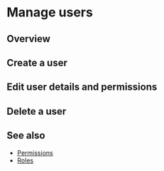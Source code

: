 # Manage users

## Overview

## Create a user

## Edit user details and permissions

## Delete a user

## See also

* [Permissions](/configure/security/rbac/rbac_permissions.md)
* [Roles](/configure/security/rbac/rbac_roles.md)
